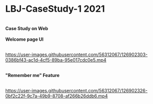 # LBJ-CaseStudy-1 2021
<br>
<b>Case Study on Web</b><br><br>
<b>Welcome page UI</b><br><br>

https://user-images.githubusercontent.com/56312067/126902303-0386bf43-ac1d-4cf5-89ba-95e017cdc0e5.mp4


<br>
<b>"Remember me" Feature</b><br><br>


https://user-images.githubusercontent.com/56312067/126902326-0bf2c22f-9c7a-49b9-8708-af266b26ddb6.mp4




